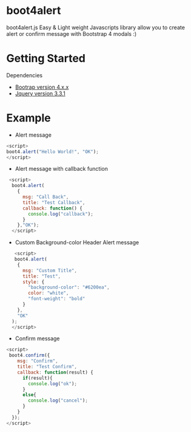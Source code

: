 # boot4alert
boot4alert.js Easy &amp; Light weight Javascripts library allow you to create alert or confirm message with Bootstrap 4 modals :)

# Getting Started 

Dependencies

- [Bootrap version 4.x.x](https://getbootstrap.com/docs/4.2/getting-started/download/)
- [Jquery version 3.3.1](https://jquery.com/download/)

# Example
  - Alert message
  ```javascript
  <script>
  boot4.alert("Hello World!", "OK");
  </script>
  ```
  - Alert message with callback function
  ```javascript
   <script>
    boot4.alert(
      {
        msg: "Call Back",
        title: "Test Callback",
        callback: function() {
          console.log("callback");
        }
      },"OK");
    </script>
   ```
  - Custom Background-color Header Alert message
  ```javascript
     <script>
     boot4.alert(
      {
        msg: "Custom Title",
        title: "Test",
        style: {
          "background-color": "#6200ea",
          color: "white",
          "font-weight": "bold"
        }
      },
      "OK"
    );
    </script>
   ```
  - Confirm message
  ```javascript
  <script>
   boot4.confirm({
      msg: "Confirm",
      title: "Test Confirm",
      callback: function(result) {
        if(result){
          console.log("ok");
        }
        else{
          console.log("cancel");
        }
      }
    });
  </script>
  ```

